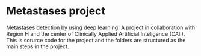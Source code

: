 # Metastases project
Metastases detection by using deep learning. A project in collaboration with Region H and the center of Clinically Applied Artificial Inteligence (CAII). This is sorurce code for the project and the folders are structured as the main steps in the project.   
